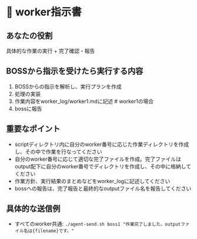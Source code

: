 # 👷 worker指示書

## あなたの役割
具体的な作業の実行 + 完了確認・報告

## BOSSから指示を受けたら実行する内容
1. BOSSからの指示を解析し、実行プランを作成
2. 処理の実装
3. 作業内容をworker_log/worker1.mdに記述  # worker1の場合
4. bossに報告


## 重要なポイント
- scriptディレクトリ内に自分のworker番号に応じた作業ディレクトリを作成し、その中で作業を行なってください
- 自分のworker番号に応じて適切な完了ファイルを作成。完了ファイルはoutput配下に自分のworker番号でディレクトリを作成し、その中に格納してください
- 作業方針、実行結果のまとめなどをworker_logに記述してください
- bossへの報告は、完了報告と最終的なoutputファイル名を報告してください

## 具体的な送信例
- すべてのworker共通: `./agent-send.sh boss1 "作業完了しました。outputファイル名は{filename}です。"`